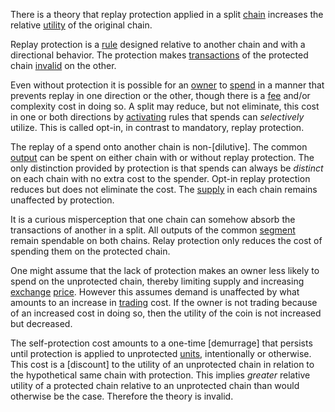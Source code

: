 There is a theory that replay protection applied in a split [chain](Glossary#chain) increases the relative [utility](Glossary#utility) of the original chain.

Replay protection is a [rule](Glossary#rule) designed relative to another chain and with a directional behavior. The protection makes [transactions](Glossary#transaction) of the protected chain [invalid](Glossary#validity) on the other.

Even without protection it is possible for an [owner](Glossary#owner) to [spend](Glossary#spend) in a manner that prevents replay in one direction or the other, though there is a [fee](Glossary#fee) and/or complexity cost in doing so. A split may reduce, but not eliminate, this cost in one or both directions by [activating](Glossary#activation) rules that spends can *selectively* utilize. This is called opt-in, in contrast to mandatory, replay protection.

The replay of a spend onto another chain is non-[dilutive]. The common [output](Glossary#output) can be spent on either chain with or without replay protection. The only distinction provided by protection is that spends can always be *distinct* on each chain with no extra cost to the spender. Opt-in replay protection reduces but does not eliminate the cost. The [supply](Glossary#supply) in each chain remains unaffected by protection.

It is a curious misperception that one chain can somehow absorb the transactions of another in a split. All outputs of the common [segment](Glossary#segment) remain spendable on both chains. Relay protection only reduces the cost of spending them on the protected chain.

One might assume that the lack of protection makes an owner less likely to spend on the unprotected chain, thereby limiting supply and increasing [exchange](Glossary#exchange) [price](Glossary#price). However this assumes demand is unaffected by what amounts to an increase in [trading](Glossary#trade) cost. If the owner is not trading because of an increased cost in doing so, then the utility of the coin is not increased but decreased.

The self-protection cost amounts to a one-time [demurrage] that persists until protection is applied to unprotected [units](Glossary#unit), intentionally or otherwise. This cost is a [discount] to the utility of an unprotected chain in relation to the hypothetical same chain with protection. This implies *greater* relative utility of a protected chain relative to an unprotected chain than would otherwise be the case. Therefore the theory is invalid.